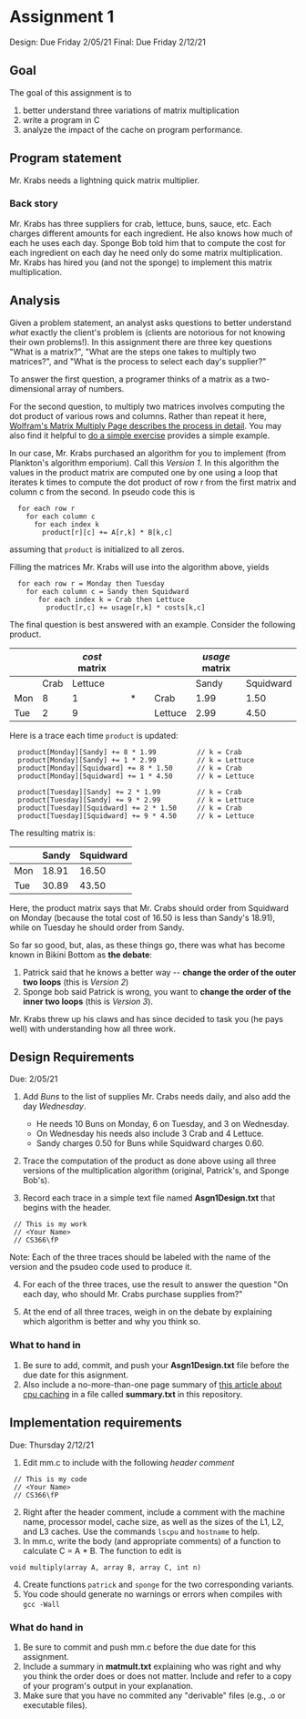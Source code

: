 # Assignment 1
Design: Due Friday 2/05/21
Final: Due Friday 2/12/21

## Goal
The goal of this assignment is to 
1. better understand three variations of matrix multiplication
2. write a program in C
3. analyze the impact of the cache on program performance.

## Program statement
Mr. Krabs needs a lightning quick matrix multiplier.

### Back story
Mr. Krabs has three suppliers for crab, lettuce, buns, sauce, etc.
Each charges different amounts for each ingredient.
He also knows how much of each he uses each day.
Sponge Bob told him that to compute the cost for each ingredient on each
day he need only do some matrix multiplication.
Mr. Krabs has hired you (and not the sponge) to implement this matrix
multiplication.

## Analysis
Given a problem statement, an analyst asks questions to better understand
*what* exactly the client's problem is (clients are notorious for not
knowing their own problems!).
In this assignment there are three key questions "What is a matrix?",
"What are the steps one takes to multiply two matrices?", and
"What is the process to select each day's supplier?"


To answer the first question, a programer thinks of a matrix as a two-dimensional array
of numbers.

For the second question, to multiply two matrices involves computing the dot product of
various rows and columns.
Rather than repeat it here, [Wolfram's Matrix Multiply Page describes the process in
detail](http://mathworld.wolfram.com/MatrixMultiplication.html "Wolfram's Matrix Multiply Page").
You may also find it helpful to [do a simple exercise](https://www.mathsisfun.com/algebra/matrix-multiplying.html "Matrix Multiple Exercise") provides
a simple example.


In our case, Mr. Krabs purchased an algorithm for you to implement (from
Plankton's algorithm emporium).
Call this *Version 1*.
In this algorithm the values in the product matrix are computed one by one
using a loop that iterates k times to compute the dot product of row r from
the first matrix and column c from the second.
In pseudo code this is
```
  for each row r
    for each column c
      for each index k
        product[r][c] += A[r,k] * B[k,c]
```

assuming that `product` is initialized to all zeros.


Filling the matrices Mr. Krabs will use into the algorithm above, yields
```
  for each row r = Monday then Tuesday
    for each column c = Sandy then Squidward
       for each index k = Crab then Lettuce
         product[r,c] += usage[r,k] * costs[k,c]
```

The final question is best answered with an example.
Consider the following product.

||| *cost* matrix|||||*usage* matrix||
|---|---|---|---|---|---|---|---|---|
||Crab|Lettuce|||||Sandy|Squidward|
|Mon|8|1||\*||Crab|1.99|1.50|
|Tue|2|9||||Lettuce|2.99|4.50|

Here is a trace each time `product` is updated:
```
  product[Monday][Sandy] += 8 * 1.99          // k = Crab
  product[Monday][Sandy] += 1 * 2.99          // k = Lettuce
  product[Monday][Squidward] += 8 * 1.50      // k = Crab
  product[Monday][Squidward] += 1 * 4.50      // k = Lettuce

  product[Tuesday][Sandy] += 2 * 1.99         // k = Crab
  product[Tuesday][Sandy] += 9 * 2.99         // k = Lettuce
  product[Tuesday][Squidward] += 2 * 1.50     // k = Crab
  product[Tuesday][Squidward] += 9 * 4.50     // k = Lettuce
```

The resulting matrix is:

||Sandy|Squidward|
|---|---|---|
|Mon|18.91|16.50|
|Tue|30.89|43.50|

Here, the product matrix says that Mr. Crabs should order from Squidward on
Monday (because the total cost of 16.50 is less than Sandy's 18.91), while on
Tuesday he should order from Sandy.

So far so good, but, alas, as these things go, there was what has become
known in Bikini Bottom as **the debate**:
1. Patrick said that he knows a better way -- **change the order of the outer
two loops** (this is *Version 2*)
2. Sponge bob said Patrick is wrong, you want to **change the order of the inner
two loops** (this is *Version 3*).

Mr. Krabs threw up his claws and has since decided to task you (he pays well)
with understanding how all three work.

## Design Requirements
Due: 2/05/21

1. Add *Buns* to the list of supplies Mr. Crabs needs daily, and also add the
day *Wednesday*.  
    * He needs 10 Buns on Monday, 6 on Tuesday, and 3 on Wednesday.  
    * On Wednesday his needs also include 3 Crab and 4 Lettuce.  
    * Sandy charges 0.50 for Buns while Squidward charges 0.60.  

2. Trace the computation of the product as done above using all three versions of
the multiplication algorithm (original, Patrick's, and Sponge Bob's).

3. Record each trace in a simple text file named **Asgn1Design.txt** that begins with the header.
```
 // This is my work
 // <Your Name>
 // CS366\fP
```

Note: Each of the three traces should be labeled with the name of the version and the psudeo code used to produce it.

4. For each of the three traces, use the result to answer the
question "On each day, who should Mr. Crabs purchase supplies from?"

5. At the end of all three traces, weigh in on the debate by explaining which
algorithm is better and why you think so.

### What to hand in
1. Be sure to add, commit, and push your **Asgn1Design.txt** file before the due date for this asignment.
2. Also include a no-more-than-one page summary of [this article about cpu caching](https://www.extremetech.com/extreme/188776-how-l1-and-l2-cpu-caches-work-and-why-theyre-an-essential-part-of-modern-chips "Caching article") in a file called **summary.txt** in this repository.

## Implementation requirements
Due: Thursday 2/12/21

1. Edit mm.c to include with the following *header comment*
```
 // This is my code
 // <Your Name>
 // CS366\fP
```
2. Right after the header comment, include a comment with the machine name,
processor model, cache size, as
well as the sizes of the L1, L2, and L3 caches.  Use the commands `lscpu` and `hostname` to help.  
3. In mm.c, write the body (and appropriate comments) of a function to calculate C = A * B. The function to edit is 
```
void multiply(array A, array B, array C, int n)
```  

4. Create functions `patrick` and `sponge` for the two corresponding variants.
5. You code should generate no warnings or errors when compiles with `gcc -Wall`

### What do hand in
1. Be sure to commit and push mm.c before the due date for this assignment.
2. Include a summary in **matmult.txt** explaining who was right and why you think the order does or does not matter. Include and refer to a copy of your program's output in your explanation.
3. Make sure that you have no commited any "derivable" files (e.g., .o or executable files).
